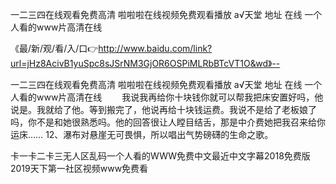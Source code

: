 一二三四在线观看免费高清
啦啦啦在线视频免费观看播放
а√天堂 地址 在线
一个人看的www片高清在线


《最/新/观/看/入/口👉http://www.baidu.com/link?url=jHz8AcivB1yuSpc8sJSrNM3GjOR6OSPiMLRbBTcVT1O&wd》--

一二三四在线观看免费高清
啦啦啦在线视频免费观看播放
а√天堂 地址 在线
一个人看的www片高清在线
　　我说我再给你十块钱你就可以帮我把床安置好吗，他说是。我就给了他。等到搬完了，他说再给十块钱运费。我说不是给了老板娘了吗，你不是和她很熟悉吗。他的回答很让人瞠目结舌，那是中介费她把我召来给你运床……
	12、瀑布对悬崖无可畏惧，所以唱出气势磅礴的生命之歌。





卡一卡二卡三无人区乱码一个人看的WWW免费中文最近中文字幕2018免费版2019天下第一社区视频www免费看
